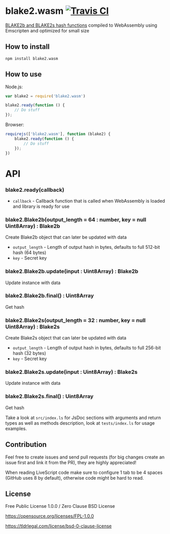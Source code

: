 # blake2.wasm [![Travis CI](https://img.shields.io/travis/nazar-pc/blake2.wasm/master.svg?label=Travis%20CI)](https://travis-ci.org/nazar-pc/blake2.wasm)
[BLAKE2b and BLAKE2s hash functions](https://blake2.net/) compiled to WebAssembly using Emscripten and optimized for small size

## How to install
```
npm install blake2.wasm
```

## How to use
Node.js:
```javascript
var blake2 = require('blake2.wasm')

blake2.ready(function () {
    // Do stuff
});
```
Browser:
```javascript
requirejs(['blake2.wasm'], function (blake2) {
    blake2.ready(function () {
        // Do stuff
    });
})
```

# API
### blake2.ready(callback)
* `callback` - Callback function that is called when WebAssembly is loaded and library is ready for use

### blake2.Blake2b(output_length = 64 : number, key = null  Uint8Array) : Blake2b
Create Blake2b object that can later be updated with data

* `output_length` - Length of output hash in bytes, defaults to full 512-bit hash (64 bytes)
* `key` - Secret key

### blake2.Blake2b.update(input : Uint8Array) : Blake2b
Update instance with data

### blake2.Blake2b.final() : Uint8Array
Get hash

### blake2.Blake2s(output_length = 32 : number, key = null  Uint8Array) : Blake2s
Create Blake2s object that can later be updated with data

* `output_length` - Length of output hash in bytes, defaults to full 256-bit hash (32 bytes)
* `key` - Secret key

### blake2.Blake2s.update(input : Uint8Array) : Blake2s
Update instance with data

### blake2.Blake2s.final() : Uint8Array
Get hash

Take a look at `src/index.ls` for JsDoc sections with arguments and return types as well as methods description, look at `tests/index.ls` for usage examples.

## Contribution
Feel free to create issues and send pull requests (for big changes create an issue first and link it from the PR), they are highly appreciated!

When reading LiveScript code make sure to configure 1 tab to be 4 spaces (GitHub uses 8 by default), otherwise code might be hard to read.

## License
Free Public License 1.0.0 / Zero Clause BSD License

https://opensource.org/licenses/FPL-1.0.0

https://tldrlegal.com/license/bsd-0-clause-license
